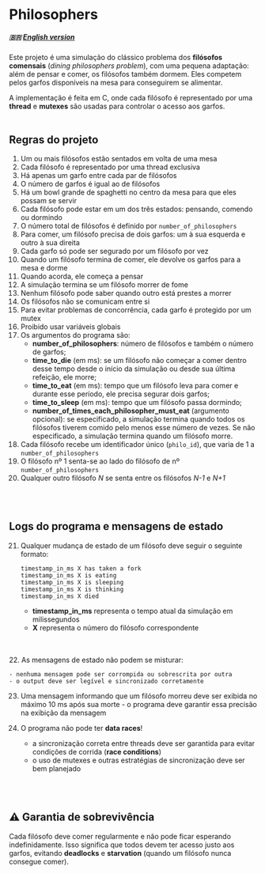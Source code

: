 # Philosophers
##### 🇧🇷 [English version](../README.en.md)<br>
Este projeto é uma simulação do clássico problema dos **filósofos comensais** (*dining philosophers problem*), com uma pequena adaptação: além de pensar e comer, os filósofos também dormem. Eles competem pelos garfos disponíveis na mesa para conseguirem se alimentar.

A implementação é feita em C, onde cada filósofo é representado por uma **thread** e **mutexes** são usadas para controlar o acesso aos garfos.
<br>
<br>
## Regras do projeto

1. Um ou mais filósofos estão sentados em volta de uma mesa
2. Cada filósofo é representado por uma thread exclusiva
3. Há apenas um garfo entre cada par de filósofos
4. O número de garfos é igual ao de filósofos
5. Há um bowl grande de spaghetti no centro da mesa para que eles possam se servir
6. Cada filósofo pode estar em um dos três estados: pensando, comendo ou dormindo
7. O número total de filósofos é definido por ```number_of_philosophers```
8. Para comer, um filósofo precisa de dois garfos: um à sua esquerda e outro à sua direita
9.  Cada garfo só pode ser segurado por um filósofo por vez
10. Quando um filósofo termina de comer, ele devolve os garfos para a mesa e dorme
11. Quando acorda, ele começa a pensar
12. A simulação termina se um filósofo morrer de fome
13. Nenhum filósofo pode saber quando outro está prestes a morrer
14. Os filósofos não se comunicam entre si
15. Para evitar problemas de concorrência, cada garfo é protegido por um mutex
16. Proibido usar variáveis globais
17. Os argumentos do programa são:
       - **number_of_philosophers**: número de filósofos e também o número de garfos;
       - **time_to_die** (em ms): se um filósofo não começar a comer dentro desse tempo desde o início da simulação ou desde sua última refeição, ele morre;
       - **time_to_eat** (em ms): tempo que um filósofo leva para comer e durante esse período, ele precisa segurar dois garfos;
       - **time_to_sleep** (em ms): tempo que um filósofo passa dormindo;
       - **number_of_times_each_philosopher_must_eat** (argumento opcional): se especificado, a simulação termina quando todos os filósofos tiverem comido pelo menos esse número de vezes. Se não especificado, a simulação termina quando um filósofo morre.
18. Cada filósofo recebe um identificador único (``philo_id``), que varia de 1 a ```number_of_philosophers```
19. O filósofo nº 1 senta-se ao lado do filósofo de nº ```number_of_philosophers```
20. Qualquer outro filósofo *N* se senta entre os filósofos *N-1* e *N+1*
<br>
<br>

## Logs do programa e mensagens de estado
21. Qualquer mudança de estado de um filósofo deve seguir o seguinte formato:

    ```plaintext
    timestamp_in_ms X has taken a fork
    timestamp_in_ms X is eating
    timestamp_in_ms X is sleeping
    timestamp_in_ms X is thinking
    timestamp_in_ms X died
    ```

    - **timestamp_in_ms** representa o tempo atual da simulação em milissegundos
    - **X** representa o número do filósofo correspondente
<br>
<br>
22. As mensagens de estado não podem se misturar:

    - nenhuma mensagem pode ser corrompida ou sobrescrita por outra
    - o output deve ser legível e sincronizado corretamente

23. Uma mensagem informando que um filósofo morreu deve ser exibida no máximo 10 ms após sua morte - o programa deve garantir essa precisão na exibição da mensagem
    
24. O programa não pode ter **data races**!

    - a sincronização correta entre threads deve ser garantida para evitar condições de corrida (**race conditions**)
    - o uso de mutexes e outras estratégias de sincronização deve ser bem planejado
<br>
<br>

## ⚠️ Garantia de sobrevivência

Cada filósofo deve comer regularmente e não pode ficar esperando indefinidamente. Isso significa que todos devem ter acesso justo aos garfos, evitando **deadlocks** e **starvation** (quando um filósofo nunca consegue comer).
